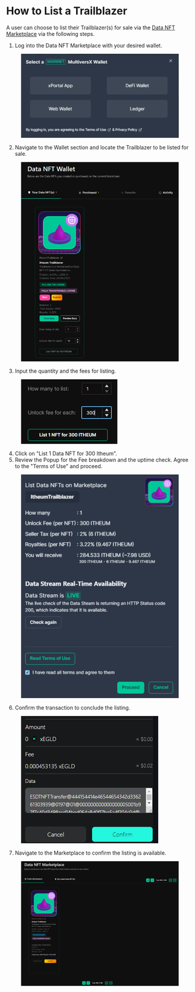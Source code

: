 # How to List a Trailblazer

A user can choose to list their Trailblazer(s) for sale via the [Data NFT Marketplace](https://datadex.itheum.io/) via the following steps.

1. Log into the Data NFT Marketplace with your desired wallet.

<figure><img src="../../.gitbook/assets/image (67).png" alt=""><figcaption></figcaption></figure>

2. &#x20;Navigate to the Wallet section and locate the Trailblazer to be listed for sale.

<figure><img src="../../.gitbook/assets/image (48).png" alt=""><figcaption></figcaption></figure>

3. &#x20;Input the quantity and the fees for listing.

<figure><img src="../../.gitbook/assets/image (58).png" alt=""><figcaption></figcaption></figure>

4. &#x20;Click on "List 1 Data NFT for 300 Itheum".
5. &#x20;Review the Popup for the Fee breakdown and the uptime check. Agree to the "Terms of Use" and proceed.

<figure><img src="../../.gitbook/assets/image (63).png" alt=""><figcaption></figcaption></figure>

6. &#x20;Confirm the transaction to conclude the listing.

<figure><img src="../../.gitbook/assets/image (51).png" alt=""><figcaption></figcaption></figure>

7. &#x20;Navigate to the Marketplace to confirm the listing is available.

<figure><img src="../../.gitbook/assets/image (37).png" alt=""><figcaption></figcaption></figure>

